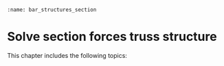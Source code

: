 ```{index} Section forces in truss structures
:name: bar_structures_section
```
# Solve section forces truss structure

This chapter includes the following topics:

```{tableofcontents}
```